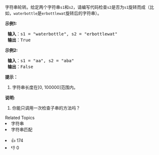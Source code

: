 <p>字符串轮转。给定两个字符串<code>s1</code>和<code>s2</code>，请编写代码检查<code>s2</code>是否为<code>s1</code>旋转而成（比如，<code>waterbottle</code>是<code>erbottlewat</code>旋转后的字符串）。</p>

<p><strong>示例1:</strong></p>

<pre><strong> 输入</strong>：s1 = "waterbottle", s2 = "erbottlewat"
<strong> 输出</strong>：True
</pre>

<p><strong>示例2:</strong></p>

<pre><strong> 输入</strong>：s1 = "aa", s2 = "aba"
<strong> 输出</strong>：False
</pre>

<ol> 
</ol>

<p><strong>提示：</strong></p>

<ol> 
 <li>字符串长度在[0, 100000]范围内。</li> 
</ol>

<p><strong>说明:</strong></p>

<ol> 
 <li>你能只调用一次检查子串的方法吗？</li> 
</ol>

<div><div>Related Topics</div><div><li>字符串</li><li>字符串匹配</li></div></div><br><div><li>👍 174</li><li>👎 0</li></div>